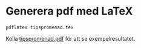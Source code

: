 # Generera pdf med LaTeX

```
pdflatex tipspromenad.tex
```

Kolla [tipspromenad.pdf](tipspromenad.pdf) för att se exempelresultatet.
